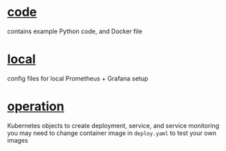 # [code](code)
contains example Python code, and Docker file 
# [local](local)
config files for local Prometheus + Grafana setup
# [operation](operation)
Kubernetes objects to create deployment, service, and service monitoring
you may need to change container image in `deploy.yaml` to test your own images